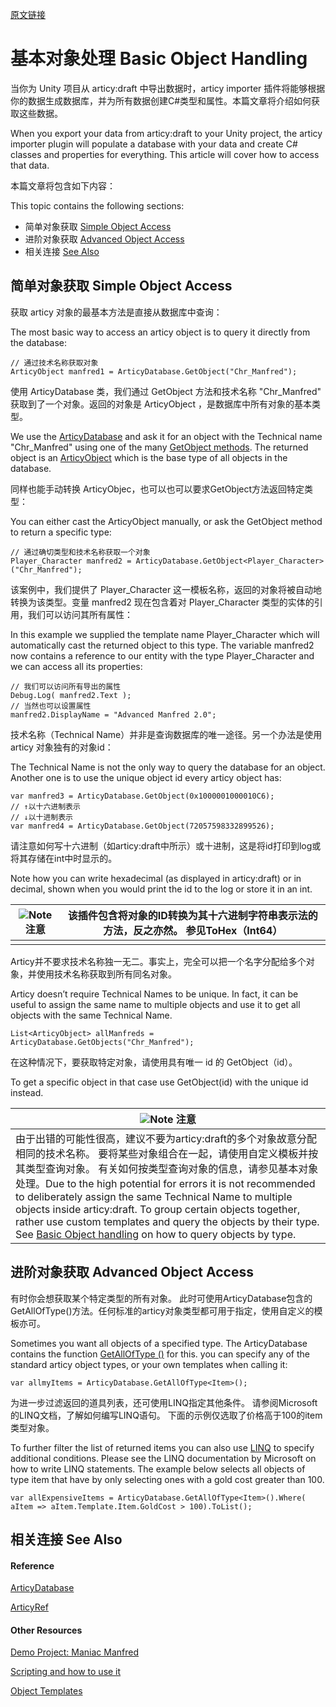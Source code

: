 [原文链接](https://www.articy.com/articy-importer/unity/html/howto_objects.htm)

# 基本对象处理 Basic Object Handling

当你为 Unity 项目从 articy:draft 中导出数据时，articy importer 插件将能够根据你的数据生成数据库，并为所有数据创建C#类型和属性。本篇文章将介绍如何获取这些数据。

When you export your data from articy:draft to your Unity project, the articy importer plugin will populate a database with your data and create C# classes and properties for everything. This article will cover how to access that data.

本篇文章将包含如下内容：

This topic contains the following sections:

- 简单对象获取 [Simple Object Access](https://www.articy.com/articy-importer/unity/html/howto_objects.htm#SimpleAccess)
- 进阶对象获取 [Advanced Object Access](https://www.articy.com/articy-importer/unity/html/howto_objects.htm#AdvancedGetObject)
- 相关连接 [See Also](https://www.articy.com/articy-importer/unity/html/howto_objects.htm#seeAlsoSection)

## 简单对象获取 Simple Object Access

获取 articy 对象的最基本方法是直接从数据库中查询：

The most basic way to access an articy object is to query it directly from the database:

```
// 通过技术名称获取对象
ArticyObject manfred1 = ArticyDatabase.GetObject("Chr_Manfred"); 
```

使用 ArticyDatabase 类，我们通过 GetObject 方法和技术名称 "Chr_Manfred" 获取到了一个对象。返回的对象是 ArticyObject ，是数据库中所有对象的基本类型。

We use the [ArticyDatabase](https://www.articy.com/articy-importer/unity/html/T_Articy_Unity_ArticyDatabase.htm) and ask it for an object with the Technical name "Chr_Manfred" using one of the many [GetObject methods](https://www.articy.com/articy-importer/unity/html/Overload_Articy_Unity_ArticyDatabase_GetObject.htm). The returned object is an [ArticyObject](https://www.articy.com/articy-importer/unity/html/T_Articy_Unity_ArticyObject.htm) which is the base type of all objects in the database.



同样也能手动转换 ArticyObjec，也可以也可以要求GetObject方法返回特定类型：

You can either cast the ArticyObject manually, or ask the GetObject method to return a specific type:

```
// 通过确切类型和技术名称获取一个对象
Player_Character manfred2 = ArticyDatabase.GetObject<Player_Character>("Chr_Manfred"); 
```

该案例中，我们提供了 Player_Character 这一模板名称，返回的对象将被自动地转换为该类型。变量 manfred2 现在包含着对 Player_Character 类型的实体的引用，我们可以访问其所有属性：

In this example we supplied the template name Player_Character which will automatically cast the returned object to this type. The variable manfred2 now contains a reference to our entity with the type Player_Character and we can access all its properties:

```
// 我们可以访问所有导出的属性
Debug.Log( manfred2.Text ); 
// 当然也可以设置属性
manfred2.DisplayName = "Advanced Manfred 2.0";
```

技术名称（Technical Name）并非是查询数据库的唯一途径。另一个办法是使用 articy 对象独有的对象id：

The Technical Name is not the only way to query the database for an object. Another one is to use the unique object id every articy object has:

```
var manfred3 = ArticyDatabase.GetObject(0x1000001000010C6);    
// ↑以十六进制表示
// ↓以十进制表示
var manfred4 = ArticyDatabase.GetObject(72057598332899526);    
```

请注意如何写十六进制（如articy:draft中所示）或十进制，这是将id打印到log或将其存储在int中时显示的。

Note how you can write hexadecimal (as displayed in articy:draft) or in decimal, shown when you would print the id to the log or store it in an int.

| ![Note](https://pic1.cdncl.net/user/user_upload_osl/senyi/d821fa7345bbacb96bdc0e7ec0736ce5.jpg)注意 | 该插件包含将对象的ID转换为其十六进制字符串表示法的方法，反之亦然。 参见ToHex（Int64） |
| ------------------------------------------------------------ | ------------------------------------------------------------ |
|                                                              |                                                              |

Articy并不要求技术名称独一无二。事实上，完全可以把一个名字分配给多个对象，并使用技术名称获取到所有同名对象。

Articy doesn’t require Technical Names to be unique. In fact, it can be useful to assign the same name to multiple objects and use it to get all objects with the same Technical Name.

```
List<ArticyObject> allManfreds = ArticyDatabase.GetObjects("Chr_Manfred");
```

在这种情况下，要获取特定对象，请使用具有唯一 id 的 GetObject（id）。

To get a specific object in that case use GetObject(id) with the unique id instead.

| ![Note](https://pic1.cdncl.net/user/user_upload_osl/senyi/d821fa7345bbacb96bdc0e7ec0736ce5.jpg) 注意 |
| ------------------------------------------------------------ |
| 由于出错的可能性很高，建议不要为articy:draft的多个对象故意分配相同的技术名称。 要将某些对象组合在一起，请使用自定义模板并按其类型查询对象。 有关如何按类型查询对象的信息，请参见基本对象处理。Due to the high potential for errors it is not recommended to deliberately assign the same Technical Name to multiple objects inside articy:draft. To group certain objects together, rather use custom templates and query the objects by their type. See [Basic Object handling](https://www.articy.com/articy-importer/unity/html/howto_objects.htm#AdvancedGetObject) on how to query objects by type. |



## 进阶对象获取 Advanced Object Access

有时你会想获取某个特定类型的所有对象。 此时可使用ArticyDatabase包含的GetAllOfType<TObject>()方法。任何标准的articy对象类型都可用于指定，使用自定义的模板亦可。

Sometimes you want all objects of a specified type. The ArticyDatabase contains the function [GetAllOfType ()](https://www.articy.com/articy-importer/unity/html/M_Articy_Unity_ArticyDatabase_GetAllOfType__1.htm) for this. you can specify any of the standard articy object types, or your own templates when calling it:

```
var allmyItems = ArticyDatabase.GetAllOfType<Item>();
```

为进一步过滤返回的道具列表，还可使用LINQ指定其他条件。 请参阅Microsoft的LINQ文档，了解如何编写LINQ语句。 下面的示例仅选取了价格高于100的item类型对象。

To further filter the list of returned items you can also use [LINQ](https://msdn.microsoft.com/en-us/library/bb397933.aspx) to specify additional conditions. Please see the LINQ documentation by Microsoft on how to write LINQ statements. The example below selects all objects of type item that have by only selecting ones with a gold cost greater than 100.

```
var allExpensiveItems = ArticyDatabase.GetAllOfType<Item>().Where( aItem => aItem.Template.Item.GoldCost > 100).ToList();
```

## 相关连接 See Also

#### Reference

[ArticyDatabase](https://www.articy.com/articy-importer/unity/html/T_Articy_Unity_ArticyDatabase.htm)

[ArticyRef](https://www.articy.com/articy-importer/unity/html/T_Articy_Unity_ArticyRef.htm)

#### Other Resources

[Demo Project: Maniac Manfred](https://www.articy.com/articy-importer/unity/html/howto_maniacmanfred.htm)

[Scripting and how to use it](https://www.articy.com/articy-importer/unity/html/howto_script.htm)

[Object Templates](https://www.articy.com/articy-importer/unity/html/howto_templates.htm)